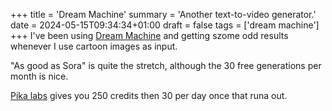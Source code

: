 +++
title = 'Dream Machine'
summary = 'Another text-to-video generator.'
date = 2024-05-15T09:34:34+01:00
draft = false
tags = ['dream machine']
+++
I've been using [Dream Machine](https://lumalabs.ai/dream-machine/creations) and getting szome odd results whenever I use cartoon images as input.

"As good as Sora" is quite the stretch, although the 30 free generations per month is nice.

[Pika labs](https://pika.art/) gives you 250 credits then 30 per day once that runa out.
